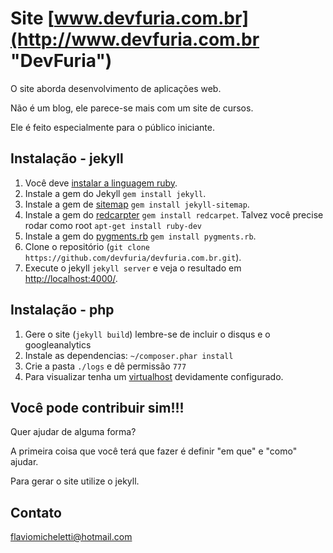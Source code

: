 # Site [www.devfuria.com.br](http://www.devfuria.com.br "DevFuria")

O site aborda desenvolvimento de aplicações web.

Não é um blog, ele parece-se mais com um site de cursos.

Ele é feito especialmente para o público iniciante.


## Instalação - jekyll

1. Você deve [instalar a linguagem ruby](http://www.devfuria.com.br/linux/cookbook/ruby-on-rails/).
2. Instale a gem do Jekyll `gem install jekyll`.
3. Instale a gem de [sitemap](https://rubygems.org/gems/jekyll-sitemap) `gem install jekyll-sitemap`.
4. Instale a gem do [redcarpter](https://rubygems.org/gems/redcarpet/) `gem install redcarpet`.
   Talvez você precise rodar como root `apt-get install ruby-dev`
5. Instale a gem do [pygments.rb](https://rubygems.org/gems/pygments.rb/) `gem install pygments.rb`.
6. Clone o repositório (`git clone https://github.com/devfuria/devfuria.com.br.git`).
7. Execute o jekyll `jekyll server` e veja o resultado em [http://localhost:4000/](http://localhost:4000/).


## Instalação - php

1. Gere o site (`jekyll build`) lembre-se de incluir o disqus e o googleanalytics
2. Instale as dependencias: `~/composer.phar install`
6. Crie a pasta `./logs` e dê permissão `777`
7. Para visualizar tenha um [virtualhost](http://devfuria.com.br/misc/apache-virtual-host) devidamente configurado.


## Você pode contribuir sim!!!

Quer ajudar de alguma forma?

A primeira coisa que você terá que fazer é definir "em que" e "como" ajudar.

Para gerar o site utilize o jekyll.


## Contato

flaviomicheletti@hotmail.com